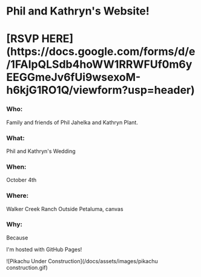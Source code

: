 <h1>
Phil and Kathryn's Website!
</h1>

<h1>
[RSVP HERE](https://docs.google.com/forms/d/e/1FAIpQLSdb4hoWW1RRWFUf0m6yEEGGmeJv6fUi9wsexoM-h6kjG1RO1Q/viewform?usp=header)
</h1>
<h3>Who:</h3>
Family and friends of Phil Jahelka and Kathryn Plant.
<h3>What:</h3>
Phil and Kathryn's Wedding
<h3>When:</h3>
October 4th
<h3>Where:</h3>
Walker Creek Ranch Outside Petaluma, canvas
<h3>Why:</h3>
Because


I'm hosted with GitHub Pages!

![Pikachu Under Construction](/docs/assets/images/pikachu construction.gif)
